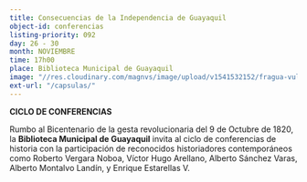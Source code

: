 ```yaml
---
title: Consecuencias de la Independencia de Guayaquil
object-id: conferencias
listing-priority: 092
day: 26 - 30
month: NOVIEMBRE
time: 17h00
place: Biblioteca Municipal de Guayaquil
image: "//res.cloudinary.com/magnvs/image/upload/v1541532152/fragua-vulcano_vb1orx.jpg"
ext-url: "/capsulas/"
---
```

**CICLO DE CONFERENCIAS**

Rumbo al Bicentenario de la gesta revolucionaria del 9 de Octubre de 1820, la **Biblioteca Municipal de Guayaquil** invita al ciclo de conferencias de historia con la participación de reconocidos historiadores contemporáneos como Roberto Vergara Noboa, Víctor Hugo Arellano, Alberto Sánchez Varas, Alberto Montalvo Landín, y Enrique Estarellas V.
